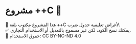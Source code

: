 # مشروع ++C 🚀

📌 هذا المشروع مكتوب بلغة ++C لأغراض تعليمية جدول ضرب.  
✅ يمكنك نسخ الكود، لكن غير مسموح بالتعديل أو الاستخدام التجاري.  
🔗 حقوق الاستخدام: CC BY-NC-ND 4.0  
